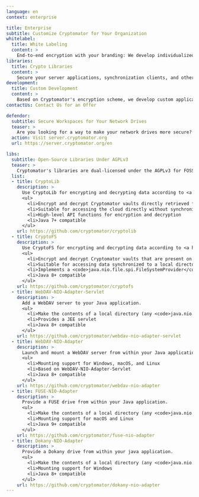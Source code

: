 ```yaml
---
language: en
context: enterprise

title: Enterprise
subtitle: Customize Cryptomator for Your Organization
whitelabel:
  title: White Labeling
  content: >
    End-to-end encryption with your branding: We develop individualized versions of the Cryptomator apps for you.
libraries:
  title: Crypto Libraries
  content: >
    Secure your server applications, synchronization clients, and other systems with Cryptomator technology: Our libraries can be integrated into many applications.
development:
  title: Custom Development
  content: >
    Based on Cryptomator's encryption scheme, we develop custom applications and systems for you.
contactUs: Contact Us for an Offer

defendor:
  subtitle: Secure Workspaces for Your Network Drives
  teaser: >
    Are you looking for a way to make your network drives more secure? Since Cryptomator is optimized for cloud storages and mainly used by consumers, we've been working on Cryptomator Server which is a new tool made for businesses and teams. Cryptomator Server adds security features, such as anti-malware filters, file encryption, file versioning, and backups, to your corporate cloud- or network-based file storages.
  action: Visit server.cryptomator.org
  url: https://server.cryptomator.org/en

libs:
  subtitle: Open-Source Libraries Under AGPLv3
  teaser: >
    Cryptomator's libraries are dual-licensed under the AGPLv3 for FOSS projects as well as a commercial license derived from the LGPL for independent software vendors and resellers. If you want to use these libraries in applications that are not licensed under the AGPL, feel free to contact our <a href="mailto:sales@cryptomator.org">sales team</a>.
  list:
  - title: CryptoLib
    description: >
      Use CryptoLib for encrypting and decrypting data according to <a href="/security/architecture">Cryptomator's encryption scheme</a>.
      <ul>
        <li>Encrypt and decrypt Cryptomator vaults directly retrieved from the cloud
        <li>Suitable for accessing the cloud directly without synchronization, e.g. in apps for Android™
        <li>High-level API functions for encryption and decryption
        <li>Java 7+ compatible
      </ul>
    url: https://github.com/cryptomator/cryptolib
  - title: CryptoFS
    description: >
      Use CryptoFS for encrypting and decrypting data according to <a href="/security/architecture">Cryptomator's encryption scheme</a>.
      <ul>
        <li>Encrypt and decrypt Cryptomator vaults that are present on the local filesystem
        <li>Suitable for accessing data synchronized to a local directory
        <li>Implements a <code>java.nio.file.spi.FileSystemProvider</code> according to JSR-203 using the CryptoLib library
        <li>Java 8+ compatible
      </ul>
    url: https://github.com/cryptomator/cryptofs
  - title: WebDAV-NIO-Adapter-Servlet
    description: >
      Add a WebDAV server to your Java application.
      <ul>
        <li>Make the contents of a local directory (any <code>java.nio.file.Path</code>) available via WebDAV
        <li>Provides a JEE servlet
        <li>Java 8+ compatible
      </ul>
    url: https://github.com/cryptomator/webdav-nio-adapter-servlet
  - title: WebDAV-NIO-Adapter
    description: >
      Launch and mount a WebDAV server from within your Java application.
      <ul>
        <li>Mounting support for Windows, macOS, and Linux
        <li>Based on WebDAV-NIO-Adapter-Servlet
        <li>Java 8+ compatible
      </ul>
    url: https://github.com/cryptomator/webdav-nio-adapter
  - title: FUSE-NIO-Adapter
    description: >
      Provide a FUSE drive from within your Java application.
      <ul>
        <li>Make the contents of a local directory (any <code>java.nio.file.Path</code>) available via FUSE
        <li>Mounting support for macOS and Linux
        <li>Java 9+ compatible
      </ul>
    url: https://github.com/cryptomator/fuse-nio-adapter
  - title: Dokany-NIO-Adapter
    description: >
      Provide a Dokany drive from within your java application.
      <ul>
        <li>Make the contents of a local directory (any <code>java.nio.file.Path</code>) available via Dokany
        <li>Mounting support for Windows
        <li>Java 8+ compatible
      </ul>
    url: https://github.com/cryptomator/dokany-nio-adapter
---
```

